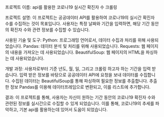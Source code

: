 프로젝트 이름: api를 활용한 코로나19 실시간 확진자 수 크롤링

프로젝트 설명:
이 프로젝트는 공공데이터 API를 활용하여 코로나19의 실시간 확진자 수를 수집하는 것이 목표입니다. 사용자는 특정 날짜와 기간을 입력하면, 해당 기간 동안의 확진자 수와 관련 정보를 수집할 수 있습니다.

사용된 기술 및 도구:
Python: 프로그래밍 언어로서, 데이터 수집과 처리를 위해 사용되었습니다.
Pandas: 데이터 분석 및 처리를 위해 사용되었습니다.
Requests: 웹 페이지의 내용을 가져오는 데 사용되었습니다.
BeautifulSoup: 웹 페이지의 HTML을 파싱하는 데 사용되었습니다.

개발 과정:
사용자로부터 기준 년도, 월, 일, 그리고 크롤링 하고자 하는 기간을 입력 받습니다.
입력 받은 정보를 바탕으로 공공데이터 API에 요청을 보내 데이터를 수집합니다.
수집된 데이터는 BeautifulSoup를 통해 파싱하여 필요한 정보를 추출합니다.
추출한 정보 Pandas를 이용해 데이터프레임으로 변환되고, 이를 리스트에 추가합니다.

결과:
이 프로젝트를 통해, 사용자는 자신이 원하는 기간 동안의 코로나19 확진자 수와 관련된 정보를 실시간으로 수집할 수 있게 되었습니다. 
이를 통해, 코로나19의 추세를 파악하고, 기본 api를 활용하는데 있어서 도움이 되었습니다.
